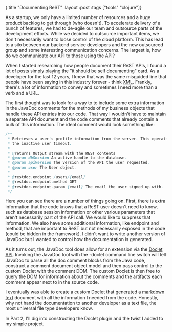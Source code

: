 {:title "Documenting ReST"
 :layout :post
 :tags ["tools" "clojure"]}

As a startup, we only have a limited number of resources and a huge product
backlog to get through (who doesn't). To accelerate delivery of a bunch of
features, we had to de-agile our team and outsource parts of the development
efforts. While we decided to outsource important items, we don't necessarily want
to loose control of the cloud platform. This has lead to a silo between our backend
service developers and the new outsourced group and some interesting communication
concerns. The largest is, how do we communicate our API to those using the API?

When I started researching how people document their ReST APIs, I found a lot of
posts simply playing the \"it should be self documenting\" card. As a developer for
the last 12 years, I knew that was the same misguided line that people have been
saying in this industry forever - think [XML][xml-myths]. Frankly, there's a lot of
information to convey and sometimes I need more than a verb and a URL.

The first thought was to look for a way to to include some extra information in the
JavaDoc comments for the methods of my business objects that handle these API entries
into our code. That way I wouldn't have to maintain a separate API document and the
code comments that already contain a bulk of this information. The ideal comment would
look something like:

```java
/**
 * Retrieves a user's profile information from the server. This operation resets
 * the inactive user timeout.
 *
 * @returns Output stream with the REST contents
 * @param dbSession An active handle to the database.
 * @param apiVersion The version of the API the user requested.
 * @param user The User object.
 *
 * @restdoc.endpoint /users/{email}
 * @restdoc.endpoint.method GET
 * @restdoc.endpoint.param {email} The email the user signed up with.
 */
```

Here you can see there are a number of things going on. First, there is extra information
that the code knows that a ReST user doesn't need to know, such as database session
information or other various parameters that aren't necessarily part of the API call. We
would like to suppress that information. We also have some additional information, like
endpoint and method, that are important to ReST but not necessarily exposed in the code
(could be hidden in the framework). I didn't want to write another version of JavaDoc but
I wanted to control how the documentation is generated.

As it turns out, the JavaDoc tool does allow for an extension via the [Doclet API][doclet-spec].
Invoking the JavaDoc tool with the -doclet command line switch will tell JavaDoc to parse
all the doc comment blocks from the Java code, construct a comment document object model and
then pass control to the custom Doclet with the comment DOM. The custom Doclet is then free
to query the DOM for information about the comments and the artifacts each comment appear
next to in the source code.

I eventually was able to create a custom Doclet that generated a [markdown text][markdown-spec]
document with all the information I needed from the code. Honestly, why not hand the documentation
to another developer as a text file, the most universal file type developers know.

In Part 2, I'll dig into constructing the Doclet plugin and the twist I added to my simple project.

[xml-myths]: http://workflow.healthbase.info/monographs/XML_myths_Browne.pdf
[doclet-spec]: http://docs.oracle.com/javase/1.5.0/docs/guide/javadoc/doclet/spec/index.html
[markdown-spec]: http://daringfireball.net/projects/markdown/
